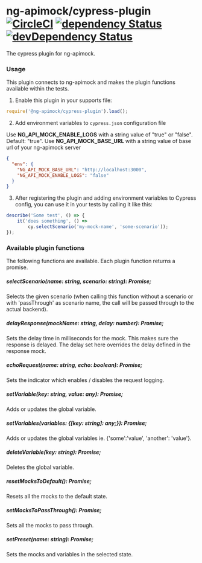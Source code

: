 # ng-apimock/cypress-plugin [![CircleCI](https://circleci.com/gh/ng-apimock/cypress-plugin.svg?style=svg)](https://circleci.com/gh/ng-apimock/cypress-plugin)  [![dependency Status](https://img.shields.io/david/ng-apimock/cypress-plugin.svg)](https://david-dm.org/ng-apimock/cypress-plugin) [![devDependency Status](https://img.shields.io/david/dev/ng-apimock/cypress-plugin.svg)](https://david-dm.org/ng-apimock/cypress-plugin#info=devDependencies)
The cypress plugin for ng-apimock. 

### Usage
This plugin connects to ng-apimock and makes the plugin functions available within the tests.

1. Enable this plugin in your supports file:

```js
require('@ng-apimock/cypress-plugin').load();
```

2. Add environment variables to `cypress.json` configuration file

Use **NG_API_MOCK_ENABLE_LOGS** with a string value of "true" or "false". Default: "true".
Use **NG_API_MOCK_BASE_URL** with a string value of base url of your ng-apimock server

```json
{
  "env": {
    "NG_API_MOCK_BASE_URL": "http://localhost:3000",
    "NG_API_MOCK_ENABLE_LOGS": "false"
  }
}
```

3. After registering the plugin and adding environment variables to Cypress config, you can use it in your tests by calling it like this:

```js
describe('Some test', () => {
    it('does something', () => 
        cy.selectScenario('my-mock-name', 'some-scenario'));
});
```

### Available plugin functions
The following functions are available. Each plugin function returns a promise.

##### selectScenario(name: string, scenario: string): Promise<any>;
Selects the given scenario (when calling this function without a scenario or with 'passThrough' as scenario name, the call will be passed through to the actual backend).

##### delayResponse(mockName: string, delay: number): Promise<any>;
Sets the delay time in milliseconds for the mock. This makes sure the response is delayed. The delay set here overrides the delay defined in the response mock.

##### echoRequest(name: string, echo: boolean): Promise<any>; 
Sets the indicator which enables / disables the request logging.

##### setVariable(key: string, value: any): Promise<any>;
Adds or updates the global variable.
    
##### setVariables(variables: {[key: string]: any;}): Promise<any>;
Adds or updates the global variables  ie. {'some':'value', 'another': 'value'}.
    
##### deleteVariable(key: string): Promise<any>;
Deletes the global variable.

##### resetMocksToDefault(): Promise<any>;
Resets all the mocks to the default state.

##### setMocksToPassThrough(): Promise<any>;
Sets all the mocks to pass through.

##### setPreset(name: string): Promise<any>;
Sets the mocks and variables in the selected state.
